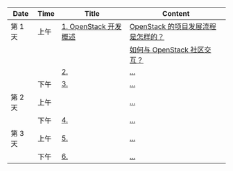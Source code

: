 | Date | Time | Title | Content |
| ---- | ---- | ----- | ------- |
| 第 1 天 | 上午 | [1. OpenStack 开发概述]() | [OpenStack 的项目发展流程是怎样的？]() |
| | | | [如何与 OpenStack 社区交互？]() |
| | | [2. ](#) | [...](#) |
| | 下午 | [3.]() | [...](#) |
| 第 2 天 | 上午 | | [...](#) |
| | 下午 | [4.]() | [...](#) |
| 第 3 天 | 上午 | [5.](#) | [...](#) |
| | 下午 | [6.]() | [...](#) |